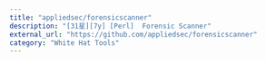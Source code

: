 ```yaml
---
title: "appliedsec/forensicscanner"
description: "[31星][7y] [Perl]  Forensic Scanner"
external_url: "https://github.com/appliedsec/forensicscanner"
category: "White Hat Tools"
---
```

